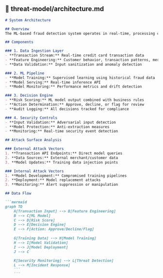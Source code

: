 ## **📁 threat-model/architecture.md**
```markdown
# System Architecture

## Overview
The ML-based fraud detection system operates in real-time, processing credit card transactions and assigning risk scores to determine if transactions should be approved, declined, or flagged for manual review.

## Components

### 1. Data Ingestion Layer
- **Transaction Stream:** Real-time credit card transaction data
- **Feature Engineering:** Customer behavior, transaction patterns, merchant data
- **Data Validation:** Input sanitization and anomaly detection

### 2. ML Pipeline
- **Model Training:** Supervised learning using historical fraud data
- **Model Serving:** Real-time inference API
- **Model Monitoring:** Performance metrics and drift detection

### 3. Decision Engine
- **Risk Scoring:** ML model output combined with business rules
- **Action Determination:** Approve, decline, or flag for review
- **Audit Logging:** All decisions tracked for compliance

### 4. Security Controls
- **Input Validation:** Adversarial input detection
- **Model Protection:** Anti-extraction measures
- **Monitoring:** Real-time security event detection

## Attack Surface Analysis

### External Attack Vectors
1. **Transaction API Endpoints:** Direct model queries
2. **Data Sources:** External merchant/customer data
3. **Model Updates:** Training data injection points

### Internal Attack Vectors
1. **Model Development:** Compromised training pipelines
2. **Deployment:** Model replacement attacks
3. **Monitoring:** Alert suppression or manipulation

## Data Flow

```mermaid
graph TD
    A[Transaction Input] --> B[Feature Engineering]
    B --> C[ML Model]
    C --> D[Risk Score]
    D --> E[Decision Engine]
    E --> F[Action: Approve/Decline/Flag]
    
    G[Training Data] --> H[Model Training]
    H --> I[Model Validation]
    I --> J[Model Deployment]
    J --> C
    
    K[Security Monitoring] --> L[Threat Detection]
    L --> M[Incident Response]
    ```
    ```